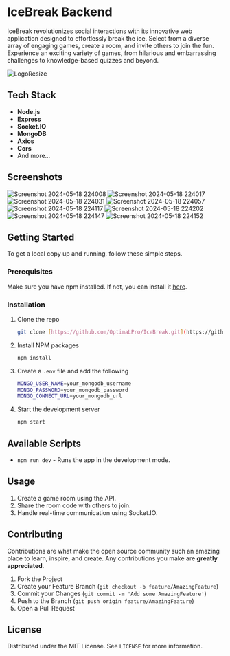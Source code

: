 # IceBreak Backend

IceBreak revolutionizes social interactions with its innovative web application designed to effortlessly break the ice. Select from a diverse array of engaging games, create a room, and invite others to join the fun. Experience an exciting variety of games, from hilarious and embarrassing challenges to knowledge-based quizzes and beyond.

![LogoResize](https://github.com/OptimaLPro/IceBreak/assets/65537815/3098f055-581f-431a-b721-34be2ca5924b)

## Tech Stack

- **Node.js**
- **Express**
- **Socket.IO**
- **MongoDB**
- **Axios**
- **Cors**
- And more...

## Screenshots

![Screenshot 2024-05-18 224008](https://github.com/OptimaLPro/IceBreak/assets/65537815/37970841-12be-48cb-a10d-875d647d86a2)
![Screenshot 2024-05-18 224017](https://github.com/OptimaLPro/IceBreak/assets/65537815/4f63d41e-6e02-4ddb-a188-791bca333697)
![Screenshot 2024-05-18 224031](https://github.com/OptimaLPro/IceBreak/assets/65537815/216c2ff9-7665-48bf-95e6-ea397a377a00)
![Screenshot 2024-05-18 224057](https://github.com/OptimaLPro/IceBreak/assets/65537815/e75ef9e3-4ed2-446d-b1ac-83cac06fe0cc)
![Screenshot 2024-05-18 224117](https://github.com/OptimaLPro/IceBreak/assets/65537815/64de5b5b-9046-4111-a1b1-4b3f82883707)
![Screenshot 2024-05-18 224202](https://github.com/OptimaLPro/IceBreak/assets/65537815/9591e405-002e-42c7-b362-f0ac2c1cbc91)
![Screenshot 2024-05-18 224147](https://github.com/OptimaLPro/IceBreak/assets/65537815/0b6f313c-9f84-4c9a-9b53-755442476c39)
![Screenshot 2024-05-18 224152](https://github.com/OptimaLPro/IceBreak/assets/65537815/1b96922b-bc85-4aa0-a416-8849732dda2a)

## Getting Started

To get a local copy up and running, follow these simple steps.

### Prerequisites

Make sure you have npm installed. If not, you can install it [here](https://nodejs.org/).

### Installation

1. Clone the repo
    ```sh
    git clone [https://github.com/OptimaLPro/IceBreak.git](https://github.com/OptimaLPro/IceBreak-Backend.git)
    ```

2. Install NPM packages
    ```sh
    npm install
    ```

3. Create a `.env` file and add the following
    ```sh
    MONGO_USER_NAME=your_mongodb_username
    MONGO_PASSWORD=your_mongodb_password
    MONGO_CONNECT_URL=your_mongodb_url
    ```

4. Start the development server
    ```sh
    npm start
    ```
    
## Available Scripts

- `npm run dev` - Runs the app in the development mode.

## Usage

1. Create a game room using the API.
2. Share the room code with others to join.
3. Handle real-time communication using Socket.IO.

## Contributing

Contributions are what make the open source community such an amazing place to learn, inspire, and create. Any contributions you make are **greatly appreciated**.

1. Fork the Project
2. Create your Feature Branch (`git checkout -b feature/AmazingFeature`)
3. Commit your Changes (`git commit -m 'Add some AmazingFeature'`)
4. Push to the Branch (`git push origin feature/AmazingFeature`)
5. Open a Pull Request

## License

Distributed under the MIT License. See `LICENSE` for more information.
